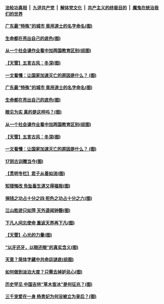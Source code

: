 

####  [法轮功真相](../../../../basic/blob/master/README.md?t=12050701) &nbsp;|&nbsp; [九评共产党](../../../../9ping.md/blob/master/README.md?t=12050701) &nbsp;|&nbsp; [解体党文化](../../../../jtdwh.md/blob/master/README.md?t=12050701)  &nbsp;|&nbsp; [共产主义的终极目的](../../../../gczydzjmd.md/blob/master/README.md?t=12050701) &nbsp;|&nbsp; [魔鬼在统治我们的世界](../../../../mgztzwmdsj.md/blob/master/README.md?t=12050701) 

#### [广东最“特殊”的城市 竟用道士的名字命名(图)](../pages/p7/954578.md?t=12050701) 

#### [生命都在亮出自己的底色(图)](../pages/p7/954593.md?t=12050701) 


#### [从一个社会课作业看中加两国教育区别(组图)](../pages/p7/951563.md?t=12050701) 

#### [【天雪】五言古风：冬深(图)](../pages/p7/954527.md?t=12050701) 

#### [一文看懂：让国家加速灭亡的原因是什么？ (图)](../pages/p7/954338.md?t=12050701) 

#### [广东最“特殊”的城市 竟用道士的名字命名(图)](../pages/p7/954578.md?t=12050701) 

#### [生命都在亮出自己的底色(图)](../pages/p7/954593.md?t=12050701) 


#### [眼见为实 真的是这样吗？(图)](../pages/p7/948090.md?t=12050701) 

#### [从一个社会课作业看中加两国教育区别(组图)](../pages/p7/951563.md?t=12050701) 

#### [【天雪】五言古风：冬深(图)](../pages/p7/954527.md?t=12050701) 

#### [一文看懂：让国家加速灭亡的原因是什么？ (图)](../pages/p7/954338.md?t=12050701) 

#### [17则古训赠当今(图)](../pages/p7/938210.md?t=12050701) 

#### [【贯明专栏】君子从善如流(图)](../pages/p7/951456.md?t=12050701) 

#### [知错悔改 免坠畜生道又得福报(图)](../pages/p7/954233.md?t=12050701) 

#### [捐钱之功占十分之四 拒色之功占十分之六(图)](../pages/p7/954235.md?t=12050701) 

#### [江山胜迹只如萍 天外遥闻钟磬(图)](../pages/p7/953355.md?t=12050701) 

#### [下凡人间忘使命 重返天界再下凡(图)](../pages/p7/954121.md?t=12050701) 

#### [【天雪】心光的力量(图)](../pages/p7/954067.md?t=12050701) 


#### [“以牙还牙，以眼还眼”的真实含义(图)](../pages/p7/954029.md?t=12050701) 

#### [天意？简体字藏中共命运谜底(组图)](../pages/p7/953906.md?t=12050701) 

#### [如何做到淡泊大度？只需去掉妒忌心(图)](../pages/p7/953935.md?t=12050701) 

#### [历史罕见 中国吉林“草木皆冰”是何征兆？(图)](../pages/p7/954041.md?t=12050701) 

#### [三千宠爱在一身 杨贵妃为何没被立为皇后？(图)](../pages/p7/953213.md?t=12050701) 

